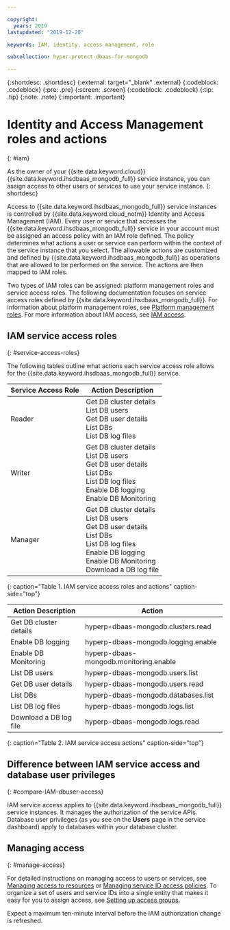 ```yaml
---

copyright:
  years: 2019
lastupdated: "2019-12-20"

keywords: IAM, identity, access management, role

subcollection: hyper-protect-dbaas-for-mongodb

---
```


{:shortdesc: .shortdesc}
{:external: target="_blank" .external}
{:codeblock: .codeblock}
{:pre: .pre}
{:screen: .screen}
{:codeblock: .codeblock}
{:tip: .tip}
{:note: .note}
{:important: .important}

# Identity and Access Management roles and actions
{: #iam}

As the owner of your {{site.data.keyword.cloud}} {{site.data.keyword.ihsdbaas_mongodb_full}} service instance, you can assign access to other users or services to use your service instance.
{: shortdesc}

Access to {{site.data.keyword.ihsdbaas_mongodb_full}} service instances is controlled by {{site.data.keyword.cloud_notm}} Identity and Access Management (IAM). Every user or service that accesses the {{site.data.keyword.ihsdbaas_mongodb_full}} service in your account must be assigned an access policy with an IAM role defined. The policy determines what actions a user or service can perform within the context of the service instance that you select. The allowable actions are customized and defined by {{site.data.keyword.ihsdbaas_mongodb_full}} as operations that are allowed to be performed on the service. The actions are then mapped to IAM roles.

Two types of IAM roles can be assigned: platform management roles and service access roles. The following documentation focuses on service access roles defined by {{site.data.keyword.ihsdbaas_mongodb_full}}. For information about platform management roles, see [Platform management roles](/docs/iam?topic=iam-userroles#platformroles). For more information about IAM access, see [IAM access](/docs/iam?topic=iam-userroles).

## IAM service access roles
{: #service-access-roles}

The following tables outline what actions each service access role allows for the {{site.data.keyword.ihsdbaas_mongodb_full}} service.

| Service Access Role | Action Description |
| --- |--- |
| Reader | Get DB cluster details<br>List DB users<br>Get DB user details<br>List DBs<br>List DB log files |
| Writer | Get DB cluster details<br>List DB users<br>Get DB user details<br>List DBs<br>List DB log files<br>Enable DB logging<br>Enable DB Monitoring<br> |
| Manager | Get DB cluster details<br>List DB users<br>Get DB user details<br>List DBs<br>List DB log files<br>Enable DB logging<br>Enable DB Monitoring<br>Download a DB log file |
{: caption="Table 1. IAM service access roles and actions" caption-side="top"}

| Action Description | Action |
| --- | --- |
| Get DB cluster details | hyperp-dbaas-mongodb.clusters.read |
| Enable DB logging | hyperp-dbaas-mongodb.logging.enable |
| Enable DB Monitoring| hyperp-dbaas-mongodb.monitoring.enable |
| List DB users | hyperp-dbaas-mongodb.users.list |
| Get DB user details | hyperp-dbaas-mongodb.users.read |
| List DBs | hyperp-dbaas-mongodb.databases.list |
| List DB log files | hyperp-dbaas-mongodb.logs.list |
| Download a DB log file | hyperp-dbaas-mongodb.logs.read |
{: caption="Table 2. IAM service access actions" caption-side="top"}

## Difference between IAM service access and database user privileges
{: #compare-IAM-dbuser-access}

IAM service access applies to {{site.data.keyword.ihsdbaas_mongodb_full}} service instances. It manages the authorization of the service APIs. Database user privileges (as you see on the **Users** page in the service dashboard) apply to databases within your database cluster.

## Managing access
{: #manage-access}

For detailed instructions on managing access to users or services, see [Managing access to resources](/docs/iam?topic=iam-iammanidaccser) or [Managing service ID access policies](/docs/iam?topic=iam-serviceidpolicy). To organize a set of users and service IDs into a single entity that makes it easy for you to assign access, see [Setting up access groups](/docs/iam?topic=iam-groups#create_ag).

Expect a maximum ten-minute interval before the IAM authorization change is refreshed.
